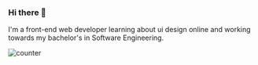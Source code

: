 ### Hi there 👋

I'm a front-end web developer learning about ui design online and working towards my bachelor's in Software Engineering.


![counter](https://en8z5fek5gu5grl.m.pipedream.net)

<!--
**chrissiemhrk/chrissiemhrk** is a ✨ _special_ ✨ repository because its `README.md` (this file) appears on your GitHub profile.

Here are some ideas to get you started:

- 🔭 I’m currently working on ...
- 🌱 I’m currently learning ...
- 👯 I’m looking to collaborate on ...
- 🤔 I’m looking for help with ...
- 💬 Ask me about ...
- 📫 How to reach me: ...
- 😄 Pronouns: ...
- ⚡ Fun fact: ...


 
![Anurag's github stats](https://github-readme-stats.vercel.app/api?username=chrissiemhrk)
-->





